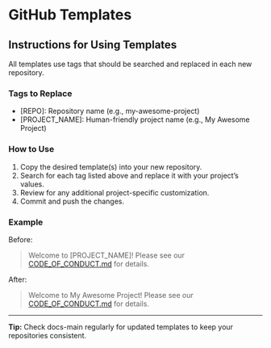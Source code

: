 # GitHub Templates

## Instructions for Using Templates

All templates use tags that should be searched and replaced in each new repository.

### Tags to Replace

- [REPO]: Repository name (e.g., my-awesome-project)
- [PROJECT_NAME]: Human-friendly project name (e.g., My Awesome Project)

### How to Use

1. Copy the desired template(s) into your new repository.
2. Search for each tag listed above and replace it with your project’s values.
3. Review for any additional project-specific customization.
4. Commit and push the changes.

### Example

Before:
> Welcome to [PROJECT_NAME]! Please see our [CODE_OF_CONDUCT.md](CODE_OF_CONDUCT.md) for details.

After:
> Welcome to My Awesome Project! Please see our [CODE_OF_CONDUCT.md](CODE_OF_CONDUCT.md) for details.

---

**Tip:** Check docs-main regularly for updated templates to keep your repositories consistent.
